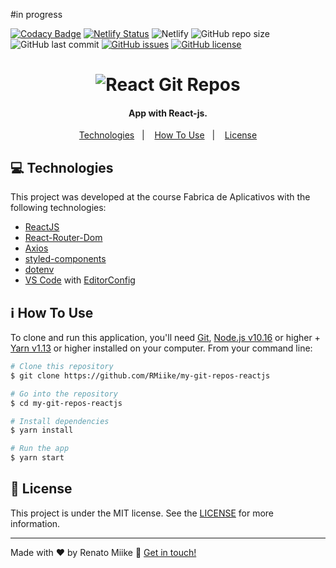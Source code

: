 #in progress

<p align="center">

[![Codacy Badge](https://api.codacy.com/project/badge/Grade/e6c6945e848c4f7a8a8205785b59ebb8)](https://app.codacy.com/manual/RMiike/my-git-repos-reactjs?utm_source=github.com&utm_medium=referral&utm_content=RMiike/my-git-repos-reactjs&utm_campaign=Badge_Grade_Dashboard)
[![Netlify Status](https://api.netlify.com/api/v1/badges/a881119e-a2ad-4ebe-b395-882e856173bd/deploy-status)](https://app.netlify.com/sites/gitreposreact/deploys)
  ![Netlify](https://img.shields.io/netlify/a881119e-a2ad-4ebe-b395-882e856173bd)
  ![GitHub repo size](https://img.shields.io/github/repo-size/RMiike/my-git-repos-reactjs)
  ![GitHub last commit](https://img.shields.io/github/last-commit/RMiike/my-git-repos-reactjs)
  [![GitHub issues](https://img.shields.io/github/issues/RMiike/my-git-repos-reactjs)](https://github.com/RMiike/my-git-repos-reactjs/issues)
  [![GitHub license](https://img.shields.io/github/license/RMiike/my-git-repos-reactjs)](https://github.com/RMiike/my-git-repos-reactjs/blob/master/LICENSE)

</p>
<h1 align="center">
    <img alt="React Git Repos" src="" />
</h1>

<h4 align="center">
  App with React-js.
</h4>


<p align="center">
  <a href="#technologies-technologies">Technologies</a>&nbsp;&nbsp;&nbsp;|&nbsp;&nbsp;&nbsp;
  <a href="#information_source-how-to-use">How To Use</a>&nbsp;&nbsp;&nbsp;|&nbsp;&nbsp;&nbsp;
  <a href="#memo-license">License</a>
</p>



## :computer: Technologies

This project was developed at the course Fabrica de Aplicativos with the following technologies:

-  [ReactJS](https://reactjs.org/)
-  [React-Router-Dom](https://github.com/ReactTraining/react-router/tree/master/packages/react-router-dom)
-  [Axios](https://github.com/axios/axios)
-  [styled-components](https://www.styled-components.com/)
-  [dotenv](https://github.com/motdotla/dotenv)
-  [VS Code][vc] with [EditorConfig][vceditconfig]

## :information_source: How To Use

To clone and run this application, you'll need [Git](https://git-scm.com), [Node.js v10.16][nodejs] or higher + [Yarn v1.13][yarn] or higher installed on your computer. From your command line:

```bash
# Clone this repository
$ git clone https://github.com/RMiike/my-git-repos-reactjs

# Go into the repository
$ cd my-git-repos-reactjs

# Install dependencies
$ yarn install

# Run the app 
$ yarn start

```

## :memo: License
This project is under the MIT license. See the [LICENSE](https://github.com/RMiike/my-git-repos-reactjs/blob/master/LICENSE) for more information.

---

Made with ♥ by Renato Miike :wave: [Get in touch!](https://www.linkedin.com/in/renato-alves-583804176/)

[nodejs]: https://nodejs.org/
[yarn]: https://yarnpkg.com/
[vc]: https://code.visualstudio.com/
[vceditconfig]: https://marketplace.visualstudio.com/items?itemName=EditorConfig.EditorConfig
[vceslint]: https://marketplace.visualstudio.com/items?itemName=dbaeumer.vscode-eslint
